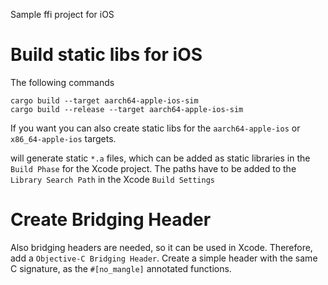 Sample ffi project for iOS

# Build static libs for iOS

The following commands

```
cargo build --target aarch64-apple-ios-sim
cargo build --release --target aarch64-apple-ios-sim
```

If you want you can also create static libs for the 
`aarch64-apple-ios` or `x86_64-apple-ios` targets.

will generate static `*.a` files, which can be added as static libraries in the `Build Phase`
for the Xcode project.
The paths have to be added to the `Library Search Path` in the Xcode `Build Settings`

# Create Bridging Header

Also bridging headers are needed, so it can be used in Xcode. Therefore, add a `Objective-C Bridging Header`.
Create a simple header with the same C signature, as the `#[no_mangle]` annotated functions.